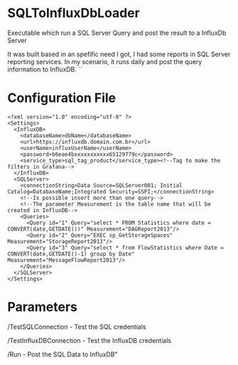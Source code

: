 # SQLToInfluxDbLoader

Executable which run a SQL Server Query and post the result to a InfluxDb Server

It was built based in an spefific need I got, I had some reports in SQL Server reporting services.
In my scenario, it runs daily and post the query information to InfluxDB.
``
# Configuration File
```
<?xml version="1.0" encoding="utf-8" ?>
<Settings>
  <InfluxDB>
    <databaseName>dbName</databaseName>
    <url>https://influxdb.domain.com.br</url>
    <userName>influxUserName</userName>
    <password>b6eae4bxxxxxxxxxxx65129779c</password>
    <service_type>sql_tag_product</service_type><!--Tag to make the filters in Grafana-->
  </InfluxDB>
  <SQLServer>
    <connectionString>Data Source=SQLServer001; Initial Catalog=DatabaseName;Integrated Security=SSPI;</connectionString>
    <!--Is possible insert more than one query-->
    <!--The parameter Measurement is the table name that will be created in InfluxDB-->
    <Queries>
      <Query id="1" Query="select * FROM Statistics where date = CONVERT(date,GETDATE())" Measurement="DAGReport2013"/>
      <Query id="2" Query="EXEC sp_GetStorageSpaces" Measurement="StorageReport2013"/>
      <Query id="3" Query="select * from FlowStatistics where Date = CONVERT(date,GETDATE()-1) group by Date" Measurement="MessageFlowReport2013"/>	  
    </Queries>
  </SQLServer>
</Settings>
```

# Parameters

/TestSQLConnection  -  Test the SQL credentials

/TestInfluxDBConnection  -  Test the InfluxDB credentials

/Run  -  Post the SQL Data to InfluxDB"
